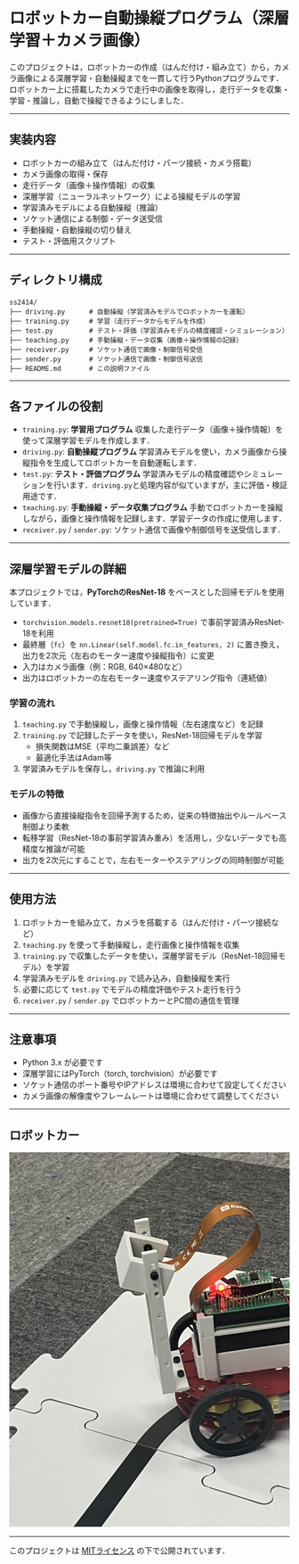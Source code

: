 # ロボットカー自動操縦プログラム（深層学習＋カメラ画像）

このプロジェクトは，ロボットカーの作成（はんだ付け・組み立て）から，カメラ画像による深層学習・自動操縦までを一貫して行うPythonプログラムです．
ロボットカー上に搭載したカメラで走行中の画像を取得し，走行データを収集・学習・推論し，自動で操縦できるようにしました．

---

## 実装内容

- ロボットカーの組み立て（はんだ付け・パーツ接続・カメラ搭載）
- カメラ画像の取得・保存
- 走行データ（画像＋操作情報）の収集
- 深層学習（ニューラルネットワーク）による操縦モデルの学習
- 学習済みモデルによる自動操縦（推論）
- ソケット通信による制御・データ送受信
- 手動操縦・自動操縦の切り替え
- テスト・評価用スクリプト

---

## ディレクトリ構成

```
ss2414/
├── driving.py      # 自動操縦（学習済みモデルでロボットカーを運転）
├── training.py     # 学習（走行データからモデルを作成）
├── test.py         # テスト・評価（学習済みモデルの精度確認・シミュレーション）
├── teaching.py     # 手動操縦・データ収集（画像＋操作情報の記録）
├── receiver.py     # ソケット通信で画像・制御信号受信
├── sender.py       # ソケット通信で画像・制御信号送信
├── README.md       # この説明ファイル
```

---

## 各ファイルの役割

- `training.py`: **学習用プログラム**
  収集した走行データ（画像＋操作情報）を使って深層学習モデルを作成します．
- `driving.py`: **自動操縦プログラム**
  学習済みモデルを使い，カメラ画像から操縦指令を生成してロボットカーを自動運転します．
- `test.py`: **テスト・評価プログラム**
  学習済みモデルの精度確認やシミュレーションを行います．`driving.py`と処理内容が似ていますが，主に評価・検証用途です．
- `teaching.py`: **手動操縦・データ収集プログラム**
  手動でロボットカーを操縦しながら，画像と操作情報を記録します．学習データの作成に使用します．
- `receiver.py` / `sender.py`: ソケット通信で画像や制御信号を送受信します．

---

## 深層学習モデルの詳細

本プロジェクトでは，**PyTorchのResNet-18** をベースとした回帰モデルを使用しています．

- `torchvision.models.resnet18(pretrained=True)` で事前学習済みResNet-18を利用
- 最終層（`fc`）を `nn.Linear(self.model.fc.in_features, 2)` に置き換え，出力を2次元（左右のモーター速度や操縦指令）に変更
- 入力はカメラ画像（例：RGB, 640×480など）
- 出力はロボットカーの左右モーター速度やステアリング指令（連続値）

### 学習の流れ

1. `teaching.py` で手動操縦し，画像と操作情報（左右速度など）を記録
2. `training.py` で記録したデータを使い，ResNet-18回帰モデルを学習
   - 損失関数はMSE（平均二乗誤差）など
   - 最適化手法はAdam等
3. 学習済みモデルを保存し，`driving.py` で推論に利用

### モデルの特徴

- 画像から直接操縦指令を回帰予測するため，従来の特徴抽出やルールベース制御より柔軟
- 転移学習（ResNet-18の事前学習済み重み）を活用し，少ないデータでも高精度な推論が可能
- 出力を2次元にすることで，左右モーターやステアリングの同時制御が可能

---

## 使用方法

1. ロボットカーを組み立て，カメラを搭載する（はんだ付け・パーツ接続など）
2. `teaching.py` を使って手動操縦し，走行画像と操作情報を収集
3. `training.py` で収集したデータを使い，深層学習モデル（ResNet-18回帰モデル）を学習
4. 学習済みモデルを `driving.py` で読み込み，自動操縦を実行
5. 必要に応じて `test.py` でモデルの精度評価やテスト走行を行う
6. `receiver.py` / `sender.py` でロボットカーとPC間の通信を管理

---

## 注意事項

- Python 3.x が必要です
- 深層学習にはPyTorch（torch, torchvision）が必要です
- ソケット通信のポート番号やIPアドレスは環境に合わせて設定してください
- カメラ画像の解像度やフレームレートは環境に合わせて調整してください

---

## ロボットカー

![ロボットカー](S__132349955.jpg)

---

このプロジェクトは [MITライセンス](https://opensource.org/licenses/MIT) の下で公開されています．
